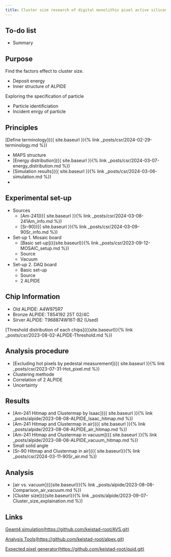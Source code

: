 ```yaml
---
title: Cluster size research of digital monolithic pixel active silicon detector.
---
```


## To-do list
- Summary

## Purpose
Find the factors effect to cluster size. 
- Deposit energy
- Inner structure of ALPIDE
  
Exploring the specification of particle 
- Particle identificiation
- Incident enrgy of particle

## Principles
[Define terminology]({{ site.baseurl }}{% link _posts/csr/2024-02-29-terminology.md %})
- MAPS structure
- [Energy distribution]({{ site.baseurl }}{% link _posts/csr/2024-03-07-energy_distribution.md %})
- [Simulation results]({{ site.baseurl }}{% link _posts/csr/2024-03-06-simulation.md %})
- 

## Experimental set-up
- Sources
  - [Am-241]({{ site.baseurl }}{% link _posts/csr/2024-03-08-241Am_info.md %})
  - [Sr-90]({{ site.baseurl }}{% link _posts/csr/2024-03-09-90Sr_info.md %})
- Set-up 1. Mosaic board
  - [Basic set-up]({{site.baseurl}}{% link _posts/csr/2023-09-12-MOSAIC_setup.md %})
  - Source
  - Vacuum
- Set-up 2. DAQ board
  - Basic set-up
  - Source
  - 2 ALPIDE

## Chip Information
- Old ALPIDE: A4W975R7
- Bronze ALPIDE: T854192 25T 02/4C
- Sirver ALPIDE: T968874W16T-B2 (Used)

[Threshold distribution of each chips]({{site.baseurl}}{% link _posts/csr/2023-08-02-ALPIDE-Threshold.md %})


## Analysis procedure
- [Excluding hot pixels by pedestal measurement]({{ site.baseurl }}{% link _posts/csr/2023-07-31-Hot_pixel.md %})
- Clustering methode
- Correlation of 2 ALPIDE
- Uncertainty

## Results
- [Am-241 Hitmap and Clustermap by Isaac]({{ site.baseurl }}{% link _posts/alpide/2023-08-08-ALPIDE_Isaac_hitmap.md %})
- [Am-241 Hitmap and Clustermap in air]({{ site.baseurl }}{% link _posts/alpide/2023-08-08-ALPIDE_air_hitmap.md %})
- [Am-241 Hitmap and Clustermap in vacuum]({{ site.baseurl }}{% link _posts/alpide/2023-08-08-ALPIDE_vacuum_hitmap.md %})
- Small solid angle
- [Sr-90 Hitmap and Clustermap in air]({{ site.baseurl}}{% link _posts/csr/2024-03-11-90Sr_air.md %})

## Analysis
- [air vs. vacuum]({{site.baseurl}}{% link _posts/alpide/2023-08-08-Comparison_air_vacuum.md %})
- [Cluster size]({{site.baseurl}}{% link _posts/alpide/2023-09-07-Cluster_size_explaination.md %})

## Links
[Geant4 simulation(https://github.com/keistad-root/AVS.git)](https://github.com/keistad-root/AVS.git)

[Analysis Tools(https://github.com/keistad-root/alpex.git)](https://github.com/keistad-root/alpex.git)

[Expected pixel generator(https://github.com/keistad-root/quid.git)](https://github.com/keistad-root/quid.git)